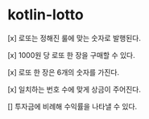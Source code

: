 # kotlin-lotto

[x] 로또는 정해진 룰에 맞는 숫자로 발행된다.

[x] 1000원 당 로또 한 장을 구매할 수 있다.

[x] 로또 한 장은 6개의 숫자를 가진다.

[x] 일치하는 번호 수에 맞게 상금이 주어진다.

[] 투자금에 비례해 수익률을 나타낼 수 있다.